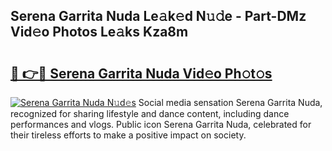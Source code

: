 ## Serena Garrita Nuda Le𝚊k𝚎d N𝚞𝚍e - Part-DMz Vid𝚎o Photos Le𝚊ks Kza8m

# <h2><a href="http://fbduur7.evod.top/?m=Serena+Garrita+Nuda">🔗 👉🔴 Serena Garrita Nuda Vid𝚎o Ph𝚘t𝚘s</a></h2>

[![Serena Garrita Nuda N𝚞d𝚎s](https://i.imgur.com/8V9OHl7.gif)](http://fbduur7.evod.top/?m=Serena+Garrita+Nuda)
Social media sensation Serena Garrita Nuda, recognized for sharing lifestyle and dance content, including dance performances and vlogs. Public icon Serena Garrita Nuda, celebrated for their tireless efforts to make a positive impact on society. 
